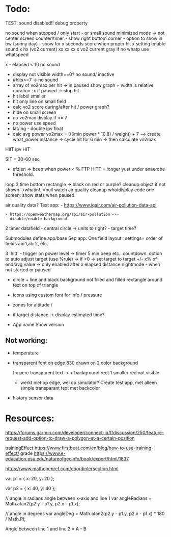 # Todo:
TEST: sound disabled!! debug property

no sound when stopped / only start - or small sound
minimized mode -> not center screen counter/timer
    - show right bottom corner
    - option to show in bw (sunny day)
    - show for x seconds score when proper hit 
x setting enable sound
x hx (vo2 current) xx  xx  xx
x vo2 current gray
if no whatp use whatspeed

x - elapsed < 10 no sound
- display not visible width==0? no sound/ inactive
- #hits>=7 -> no sound
- array of vo2max per hit -> in paused show graph + width is relative duration
-x if paused -> stop hit
- hit label smaller 
- hit only line on small field
- calc vo2 score during/after hit / power graph?
- hide on small screen
- no vo2max display if <= 7
- no power use speed
- lat/lng - double ipv float
- calc avg power 
vo2max = ((6min power * 10.8) / weight) + 7 --> create what_power instance
    -> cycle hit for 6 min => then calculate vo2max

HIIT ipv HIT

SIT = 30-60  sec
- afzien => beep when power < % FTP
HITT = longer yust under anaerobe threshold.



loop 3 time bottom rectangle -> black on red or purple?
cleanup object if not shown ->whatinf..=null
watch air quality
cleanup whatdisplay code
one screen: show stats when paused

air quality data?
Test app:
    - https://www.iqair.com/air-pollution-data-api

    - https://openweathermap.org/api/air-pollution <--
    - disable/enable background
    
2 timer datafield
    - central circle -> units to right?
    - target time?

Submodules define app/base
    Sep app: One field layout : settings= order of fields abr1,abr2, etc.

3 'hitt' - trigger on power level -> timer 5 min beep etc.. countdown.
option to auto adjust target (use %rule)
    -> if >0 -> set target to target +/- x% of end/avg value
    -> only enabled after x elapsed distance
nightmode - when not started or paused
- circle + line and black background not filled and filled rectangle around text on top of triangle
- icons using custom font for info / pressure 
- zones for altitude / 
- if target distance -> display estimated time?

- App name Show version 




## Not working:
 - temperature
 - transparent font on edge 830 drawn on 2 color background

    fix perc transparent text -> + background rect 1 smaller red not visible
    - werkt niet op edge, wel op simulator?
    Create test app, met alleen simple transparant text met backcolor
    
- history sensor data


# Resources:

https://forums.garmin.com/developer/connect-iq/f/discussion/250/feature-request-add-option-to-draw-a-polygon-at-a-certain-position

trainingEffect  https://www.firstbeat.com/en/blog/how-to-use-training-effect/
grade https://www.e-education.psu.edu/natureofgeoinfo/book/export/html/1837


https://www.mathopenref.com/coordintersection.html

var p1 = {
	x: 20,
	y: 20
};

var p2 = {
	x: 40,
	y: 40
};

// angle in radians angle between x-axis and line 1
var angleRadians = Math.atan2(p2.y - p1.y, p2.x - p1.x);

// angle in degrees
var angleDeg = Math.atan2(p2.y - p1.y, p2.x - p1.x) * 180 / Math.PI;

Angle between line 1 and line 2 = A - B

